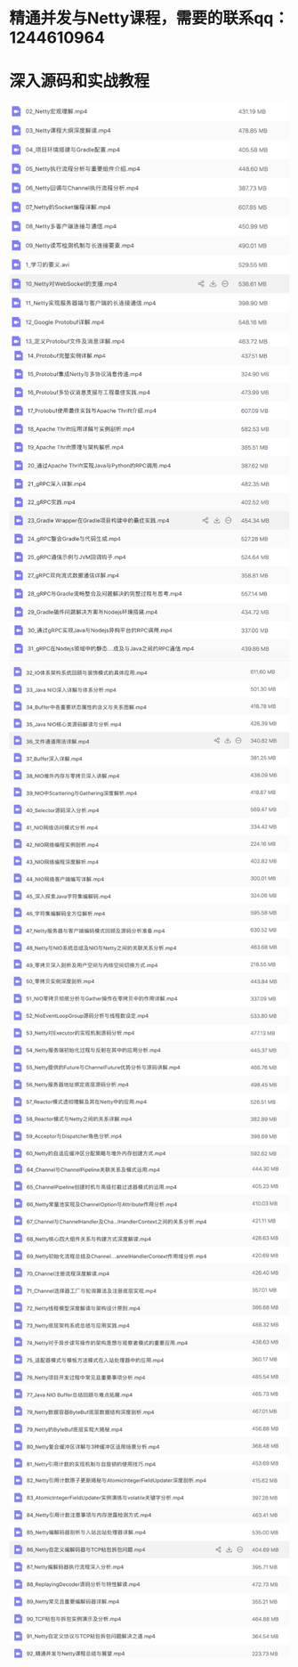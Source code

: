 # 精通并发与Netty课程，需要的联系qq：1244610964
# 深入源码和实战教程

![image](https://github.com/1244610964/netty/blob/master/1WX20181009-193141%402x.png)
![image](https://github.com/1244610964/netty/blob/master/2WX20181009-193455%402x.png)
![image](https://github.com/1244610964/netty/blob/master/3WX20181009-195340%402x.png)
![image](https://github.com/1244610964/netty/blob/master/4WX20181009-195359%402x.png)
